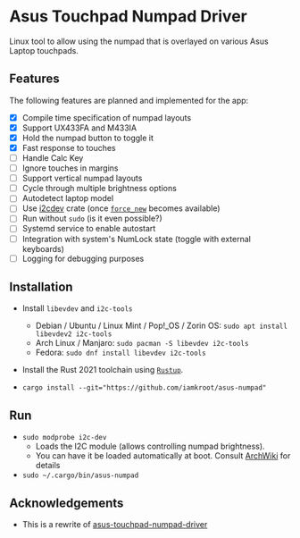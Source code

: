 # Asus Touchpad Numpad Driver

Linux tool to allow using the numpad that is overlayed on various Asus Laptop touchpads.

## Features

The following features are planned and implemented for the app:
* [x] Compile time specification of numpad layouts
* [x] Support UX433FA and M433IA
* [x] Hold the numpad button to toggle it
* [x] Fast response to touches
* [ ] Handle Calc Key
* [ ] Ignore touches in margins
* [ ] Support vertical numpad layouts
* [ ] Cycle through multiple brightness options
* [ ] Autodetect laptop model
* [ ] Use [i2cdev](https://crates.io/crates/i2cdev) crate (once [`force_new`](https://github.com/rust-embedded/rust-i2cdev/commit/1c2c672026cd7202ab918879883c8e60aa79c32a) becomes available)
* [ ] Run without `sudo` (is it even possible?)
* [ ] Systemd service to enable autostart
* [ ] Integration with system's NumLock state (toggle with external keyboards)
* [ ] Logging for debugging purposes

## Installation
* Install `libevdev` and `i2c-tools`
    * Debian / Ubuntu / Linux Mint / Pop!\_OS / Zorin OS: `sudo apt install libevdev2 i2c-tools`
    * Arch Linux / Manjaro: `sudo pacman -S libevdev i2c-tools`
    * Fedora: `sudo dnf install libevdev i2c-tools`

* Install the Rust 2021 toolchain using [`Rustup`](https://rustup.rs).
* `cargo install --git="https://github.com/iamkroot/asus-numpad"`

## Run
* `sudo modprobe i2c-dev`
    * Loads the I2C module (allows controlling numpad brightness).
    * You can have it be loaded automatically at boot. Consult [ArchWiki](https://wiki.archlinux.org/title/Kernel_module#Automatic_module_loading_with_systemd) for details
* `sudo ~/.cargo/bin/asus-numpad`

## Acknowledgements
* This is a rewrite of [asus-touchpad-numpad-driver](https://github.com/mohamed-badaoui/asus-touchpad-numpad-driver) 
